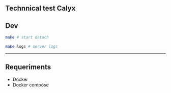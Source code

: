 ## Technnical test Calyx

## Dev
```sh
make # start detach 
```
```sh
make logs # server logs
```
***
## Requeriments
 - Docker
 - Docker compose 